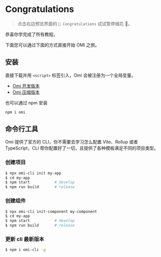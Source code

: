 # Congratulations

> 点击右边预览界面的 `🎉 Congratulations` 试试暂停烟花 🎉。

恭喜你学完成了所有教程。

下面您可以通过下面的方式直接开始 OMI 之旅。

## 安装  

直接下载并用 `<script>` 标签引入，Omi 会被注册为一个全局变量。

* [Omi 开发版本](https://unpkg.com/omi@latest/dist/omi.js)
* [Omi 压缩版本](https://unpkg.com/omi@latest/dist/omi.min.js)

也可以通过 npm 安装

```bash
npm i omi
```


## 命令行工具

Omi 提供了官方的 CLI，你不需要去学习怎么配置 Vite、Rollup 或者 TypeScript，CLI 帮你配置好了一切，且提供了各种模板满足不同的项目类型。

### 创建项目

```bash
$ npx omi-cli init my-app
$ cd my-app           
$ npm start           # develop
$ npm run build       # release
```


### 创建组件

```bash
$ npx omi-cli init-component my-component
$ cd my-app           
$ npm start           # develop
$ npm run build       # release
```

### 更新 cli 最新版本

```bash
$ npm i omi-cli -g 
```
